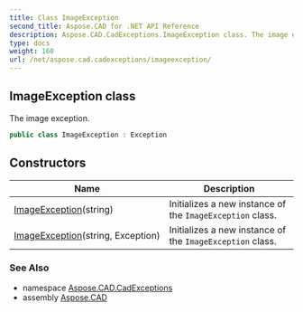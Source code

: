 ```yaml
---
title: Class ImageException
second_title: Aspose.CAD for .NET API Reference
description: Aspose.CAD.CadExceptions.ImageException class. The image exception
type: docs
weight: 160
url: /net/aspose.cad.cadexceptions/imageexception/
---
```

## ImageException class

The image exception.

```csharp
public class ImageException : Exception
```

## Constructors

| Name | Description |
| --- | --- |
| [ImageException](imageexception/#constructor)(string) | Initializes a new instance of the `ImageException` class. |
| [ImageException](imageexception/#constructor_1)(string, Exception) | Initializes a new instance of the `ImageException` class. |

### See Also

* namespace [Aspose.CAD.CadExceptions](../../aspose.cad.cadexceptions/)
* assembly [Aspose.CAD](../../)


